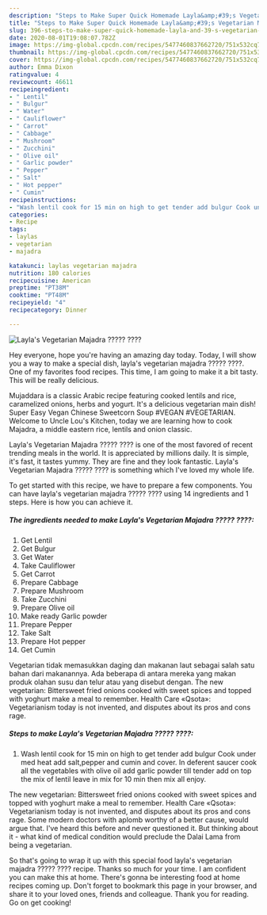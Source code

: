 ```yaml
---
description: "Steps to Make Super Quick Homemade Layla&amp;#39;s Vegetarian Majadra ????? ????"
title: "Steps to Make Super Quick Homemade Layla&amp;#39;s Vegetarian Majadra ????? ????"
slug: 396-steps-to-make-super-quick-homemade-layla-and-39-s-vegetarian-majadra
date: 2020-08-01T19:08:07.782Z
image: https://img-global.cpcdn.com/recipes/5477460837662720/751x532cq70/laylas-vegetarian-majadra-recipe-main-photo.jpg
thumbnail: https://img-global.cpcdn.com/recipes/5477460837662720/751x532cq70/laylas-vegetarian-majadra-recipe-main-photo.jpg
cover: https://img-global.cpcdn.com/recipes/5477460837662720/751x532cq70/laylas-vegetarian-majadra-recipe-main-photo.jpg
author: Emma Dixon
ratingvalue: 4
reviewcount: 46611
recipeingredient:
- " Lentil"
- " Bulgur"
- " Water"
- " Cauliflower"
- " Carrot"
- " Cabbage"
- " Mushroom"
- " Zucchini"
- " Olive oil"
- " Garlic powder"
- " Pepper"
- " Salt"
- " Hot pepper"
- " Cumin"
recipeinstructions:
- "Wash lentil cook for 15 min on high to get tender add bulgur Cook under med heat add salt,pepper and cumin and cover. In deferent saucer cook all the vegetables with olive oil add garlic powder till tender add on top the mix of lentil leave in mix for 10 min then mix all enjoy."
categories:
- Recipe
tags:
- laylas
- vegetarian
- majadra

katakunci: laylas vegetarian majadra 
nutrition: 180 calories
recipecuisine: American
preptime: "PT38M"
cooktime: "PT48M"
recipeyield: "4"
recipecategory: Dinner

---
```



![Layla&#39;s Vegetarian Majadra ????? ????](https://img-global.cpcdn.com/recipes/5477460837662720/751x532cq70/laylas-vegetarian-majadra-recipe-main-photo.jpg)

Hey everyone, hope you're having an amazing day today. Today, I will show you a way to make a special dish, layla&#39;s vegetarian majadra ????? ????. One of my favorites food recipes. This time, I am going to make it a bit tasty. This will be really delicious.

Mujaddara is a classic Arabic recipe featuring cooked lentils and rice, caramelized onions, herbs and yogurt. It&#39;s a delicious vegetarian main dish! Super Easy Vegan Chinese Sweetcorn Soup #VEGAN #VEGETARIAN. Welcome to Uncle Lou&#39;s Kitchen, today we are learning how to cook Majadra, a middle eastern rice, lentils and onion classic.

Layla&#39;s Vegetarian Majadra ????? ???? is one of the most favored of recent trending meals in the world. It is appreciated by millions daily. It is simple, it's fast, it tastes yummy. They are fine and they look fantastic. Layla&#39;s Vegetarian Majadra ????? ???? is something which I've loved my whole life.


To get started with this recipe, we have to prepare a few components. You can have layla&#39;s vegetarian majadra ????? ???? using 14 ingredients and 1 steps. Here is how you can achieve it.

<!--inarticleads1-->

##### The ingredients needed to make Layla&#39;s Vegetarian Majadra ????? ????:

1. Get  Lentil
1. Get  Bulgur
1. Get  Water
1. Take  Cauliflower
1. Get  Carrot
1. Prepare  Cabbage
1. Prepare  Mushroom
1. Take  Zucchini
1. Prepare  Olive oil
1. Make ready  Garlic powder
1. Prepare  Pepper
1. Take  Salt
1. Prepare  Hot pepper
1. Get  Cumin


Vegetarian tidak memasukkan daging dan makanan laut sebagai salah satu bahan dari makanannya. Ada beberapa di antara mereka yang makan produk olahan susu dan telur atau yang disebut dengan. The new vegetarian: Bittersweet fried onions cooked with sweet spices and topped with yoghurt make a meal to remember. Health Care «Qsota»: Vegetarianism today is not invented, and disputes about its pros and cons rage. 

<!--inarticleads2-->

##### Steps to make Layla&#39;s Vegetarian Majadra ????? ????:

1. Wash lentil cook for 15 min on high to get tender add bulgur Cook under med heat add salt,pepper and cumin and cover. In deferent saucer cook all the vegetables with olive oil add garlic powder till tender add on top the mix of lentil leave in mix for 10 min then mix all enjoy.


The new vegetarian: Bittersweet fried onions cooked with sweet spices and topped with yoghurt make a meal to remember. Health Care «Qsota»: Vegetarianism today is not invented, and disputes about its pros and cons rage. Some modern doctors with aplomb worthy of a better cause, would argue that. I&#39;ve heard this before and never questioned it. But thinking about it - what kind of medical condition would preclude the Dalai Lama from being a vegetarian. 

So that's going to wrap it up with this special food layla&#39;s vegetarian majadra ????? ???? recipe. Thanks so much for your time. I am confident you can make this at home. There's gonna be interesting food at home recipes coming up. Don't forget to bookmark this page in your browser, and share it to your loved ones, friends and colleague. Thank you for reading. Go on get cooking!
